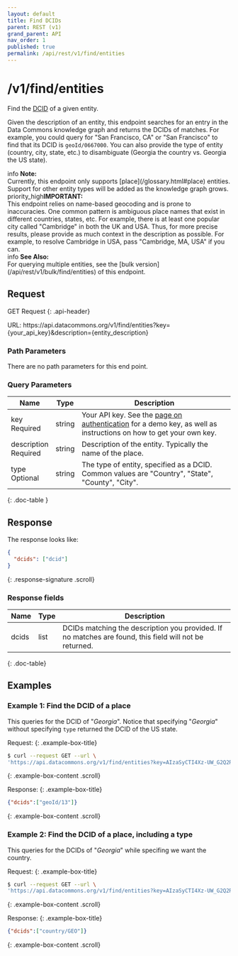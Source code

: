 ```yaml
---
layout: default
title: Find DCIDs
parent: REST (v1)
grand_parent: API
nav_order: 1
published: true
permalink: /api/rest/v1/find/entities
---
```


# /v1/find/entities

Find the [DCID](/glossary.html#dcid) of a given entity.

Given the description of an entity, this endpoint searches for an entry in the Data Commons knowledge graph and returns the DCIDs of matches. For example, you could query for "San Francisco, CA" or "San Francisco" to find that its DCID is `geoId/0667000`. You can also provide the type of entity (country, city, state, etc.) to disambiguate (Georgia the country vs. Georgia the US state).

<div markdown="span" class="alert alert-info" role="alert">
   <span class="material-icons md-16">info </span><b>Note:</b><br />
   Currently, this endpoint only supports [place](/glossary.html#place) entities. Support for other entity types will be added as the knowledge graph grows.
</div>

<div markdown="span" class="alert alert-danger" role="alert">
   <span class="material-icons exclamation-icon">priority_high</span><b>IMPORTANT:</b><br />
   This endpoint relies on name-based geocoding and is prone to inaccuracies. One common pattern is ambiguous place names that exist in different countries, states, etc. For example, there is at least one popular city called "Cambridge" in both the UK and USA. Thus, for more precise results, please provide as much context in the description as possible. For example, to resolve Cambridge in USA, pass "Cambridge, MA, USA" if you can.
</div>

<div markdown="span" class="alert alert-warning" role="alert">
    <span class="material-icons md-16">info </span><b>See Also:</b><br />
    For querying multiple entities, see the [bulk version](/api/rest/v1/bulk/find/entities) of this endpoint.
</div>

## Request

GET Request
{: .api-header}

<div class="api-signature">
URL:
https://api.datacommons.org/v1/find/entities?key={your_api_key}&description={entity_description}
</div>
<script src="/assets/js/syntax_highlighting.js"></script>

### Path Parameters

There are no path parameters for this end point.

### Query Parameters

| Name                                                     | Type   | Description                                                                                                                                                     |
| -------------------------------------------------------- | ------ | --------------------------------------------------------------------------------------------------------------------------------------------------------------- |
| key <br /> <required-tag>Required</required-tag>         | string | Your API key. See the [page on authentication](/api/rest/v1/getting_started#authentication) for a demo key, as well as instructions on how to get your own key. |
| description <br /> <required-tag>Required</required-tag> | string | Description of the entity. Typically the name of the place.                                                                                                                                         |
| type <br /> <optional-tag>Optional</optional-tag>        | string | The type of entity, specified as a DCID. Common values are "Country", "State", "County", "City".                                                                         |
{: .doc-table }

## Response

The response looks like:

```json
{
  "dcids": ["dcid"]
}
```
{: .response-signature .scroll}

### Response fields

| Name        | Type   | Description                                                                                            |
| ----------- | ------ | ------------------------------------------------------------------------------------------------------ |
| dcids       | list   | DCIDs matching the description you provided. If no matches are found, this field will not be returned. |
{: .doc-table}

## Examples

### Example 1: Find the DCID of a place

This queries for the DCID of "_Georgia_". Notice that specifying "_Georgia_" without specifying `type` returned the DCID of the US state.

Request:
{: .example-box-title}

```bash
$ curl --request GET --url \
'https://api.datacommons.org/v1/find/entities?key=AIzaSyCTI4Xz-UW_G2Q2RfknhcfdAnTHq5X5XuI&description=Georgia'
```
{: .example-box-content .scroll}

Response:
{: .example-box-title}

```json
{"dcids":["geoId/13"]}

```
{: .example-box-content .scroll}

### Example 2: Find the DCID of a place, including a type

This queries for the DCIDs of "_Georgia_" while specifing we want the country.

Request:
{: .example-box-title}

```bash
$ curl --request GET --url \
'https://api.datacommons.org/v1/find/entities?key=AIzaSyCTI4Xz-UW_G2Q2RfknhcfdAnTHq5X5XuI&type=Country&description=Georgia'
```
{: .example-box-content .scroll}

Response:
{: .example-box-title}

```json
{"dcids":["country/GEO"]}
```
{: .example-box-content .scroll}
